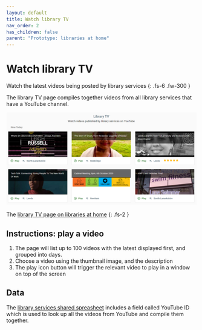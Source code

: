 ```yaml
---
layout: default
title: Watch library TV
nav_order: 2
has_children: false
parent: "Prototype: libraries at home"
---
```


# Watch library TV

Watch the latest videos being posted by library services
{: .fs-6 .fw-300 }

The library TV page compiles together videos from all library services that have a YouTube channel.

![A screenshot of the Find page on the libraries at home site showing an example of searching for a bath and north east somerset postcode and finding details about the library service](https://raw.githubusercontent.com/LibrariesHacked/librarylab/master/assets/images/prototype-librariesathome-watch.PNG)

The [library TV page on libraries at home](https://www.librariesathome.co.uk/watch)
{: .fs-2 }

## Instructions: play a video

1. The page will list up to 100 videos with the latest displayed first, and grouped into days.
2. Choose a video using the thumbnail image, and the description
3. The play icon button will trigger the relevant video to play in a window on top of the screen

## Data

The [library services shared spreasheet](https://airtable.com/shrKkzYDUNMMM6qrJ) includes a field called YouTube ID which is used to look up all the videos from YouTube and compile them together.